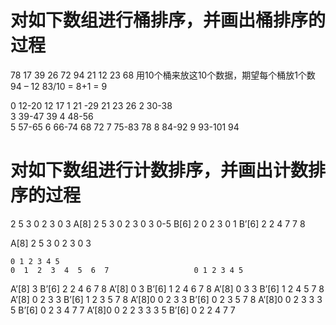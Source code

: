 # 对如下数组进行桶排序，并画出桶排序的过程
78  17   39    26    72   94   21   12  23  68
用10个桶来放这10个数据，期望每个桶放1个数
94 – 12    83/10 = 8+1 = 9

0	12-20   12  17
1	21 -29   21  23  26
2	30-38   
3	39-47   39
4	48-56    
5   57-65
6   66-74   68   72
7   75-83   78
8   84-92
9   93-101   94

# 对如下数组进行计数排序，并画出计数排序的过程

2 5 3 0 2 3 0 3
A[8] 2 5 3 0 2 3 0 3
0-5
B[6] 2 0 2 3 0 1
B’[6] 2 2 4 7 7 8

A[8] 2 5 3 0 2 3 0 3

    0 1 2 3 4 5
    0  1  2  3  4  5  6  7                   0 1 2 3 4 5
A’[8]                   3                 B’[6] 2 2 4 6 7 8
A’[8]   0               3                 B’[6] 1 2 4 6 7 8
A’[8]   0            3  3                 B’[6] 1 2 4 5 7 8
A’[8]   0     2      3  3                 B’[6] 1 2 3 5 7 8
A’[8]0  0     2      3  3                 B’[6] 0 2 3 5 7 8
A’[8]0  0     2  3   3  3  5              B’[6] 0 2 3 4 7 7
A’[8]0  0  2  2  3   3  3  5              B’[6] 0 2 2 4 7 7

